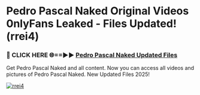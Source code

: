 # Pedro Pascal Naked Original Videos 0nlyFans Leaked - Files Updated! (rrei4)

<h3>🔴 CLICK HERE 🌐==►► <a href="https://tinyurl.com/yckcrads" rel="nofollow">Pedro Pascal Naked Updated Files</a></h3>

Get Pedro Pascal Naked and all content. Now you can access all videos and pictures of Pedro Pascal Naked. New Updated Files 2025!

[![rrei4](https://i.imgur.com/hpKpOFt.gif)](https://tinyurl.com/yckcrads)
